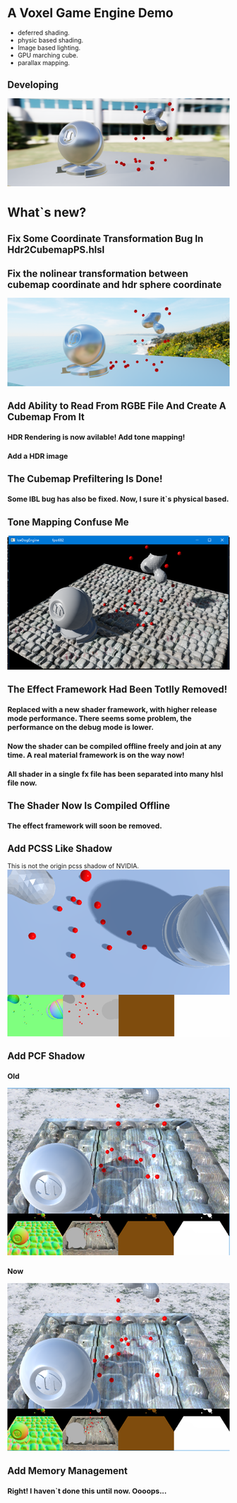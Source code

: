 # A Voxel Game Engine Demo

* deferred shading.
* physic based shading.
* Image based lighting.
* GPU marching cube.
* parallax mapping.

## Developing

![alt tag](Readme/current.png)

# What`s new?

## Fix Some Coordinate Transformation Bug In Hdr2CubemapPS.hlsl
## Fix the nolinear transformation between cubemap coordinate and hdr sphere coordinate
![alt tag](Readme/sinature.png)

## Add Ability to Read From RGBE File And Create A Cubemap From It
### HDR Rendering is now avilable! Add tone mapping!
### Add a HDR image

## The Cubemap Prefiltering Is Done!
### Some IBL bug has also be fixed. Now, I sure it`s physical based.

## Tone Mapping Confuse Me
![alt tag](Readme/tonemapping.png)

## The Effect Framework Had Been Totlly Removed!
### Replaced with a new shader framework, with higher release mode performance. There seems some problem, the performance on the debug mode is lower.
### Now the shader can be compiled offline freely and join at any time. A real material framework is on the way now!
### All shader in a single fx file has been separated into many hlsl file now.

## The Shader Now Is Compiled Offline
### The effect framework will soon be removed.

## Add PCSS Like Shadow
This is not the origin pcss shadow of NVIDIA.
![alt tag](Readme/pcssLike.png)

## Add PCF Shadow

### Old
![alt tag](Readme/old.PNG)

### Now
![alt tag](Readme/now.PNG)

## Add Memory Management
### Right! I haven`t done this until now. Oooops...
